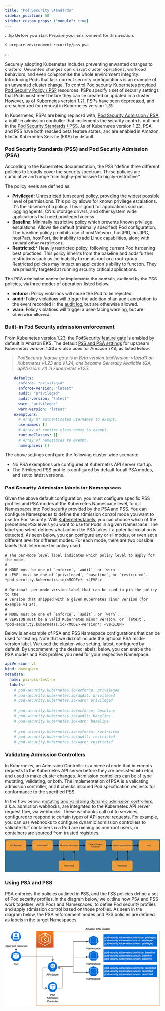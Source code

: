 ```yaml
---
title: "Pod Security Standards"
sidebar_position: 50
sidebar_custom_props: {"module": true}
---
```


:::tip Before you start
Prepare your environment for this section:

```bash timeout=300 wait=30
$ prepare-environment security/pss-psa
```

:::

Securely adopting Kubernetes includes preventing unwanted changes to clusters. Unwanted changes can disrupt cluster operations, workload behaviors, and even compromise the whole environment integrity. Introducing Pods that lack correct security configurations is an example of an unwanted cluster change. To control Pod security Kubernetes provided [Pod Security Policy / PSP](https://kubernetes.io/docs/concepts/policy/pod-security-policy/) resources. PSPs specify a set of security settings that Pods must meet before they can be created or updated in a cluster. However, as of Kubernetes version 1.21, PSPs have been deprecated, and are scheduled for removal in Kubernetes version 1.25.

In Kubernetes, PSPs are being replaced with, [Pod Security Admission / PSA](https://kubernetes.io/docs/concepts/security/pod-security-admission/), a built-in admission controller that implements the security controls outlined in the [Pod Security Standards / PSS](https://kubernetes.io/docs/concepts/security/pod-security-standards/). As of Kubernetes version 1.23, PSA and PSS have both reached beta feature states, and are enabled in Amazon Elastic Kubernetes Service (EKS) by default.

### Pod Security Standards (PSS) and Pod Security Admission (PSA)

According to the Kubernetes documentation, the PSS "define three different policies to broadly cover the security spectrum. These policies are cumulative and range from highly-permissive to highly-restrictive."

The policy levels are defined as:

* **Privileged:** Unrestricted (unsecure) policy, providing the widest possible level of permissions. This policy allows for known privilege escalations. It's the absence of a policy. This is good for applications such as logging agents, CNIs, storage drivers, and other system wide applications that need privileged access.
* **Baseline:** Minimally restrictive policy which prevents known privilege escalations. Allows the default (minimally specified) Pod configuration. The baseline policy prohibits use of hostNetwork, hostPID, hostIPC, hostPath, hostPort, the inability to add Linux capabilities, along with several other restrictions.
* **Restricted:*** Heavily restricted policy, following current Pod hardening best practices. This policy inherits from the baseline and adds further restrictions such as the inability to run as root or a root-group. Restricted policies may impact an application's ability to function. They are primarily targeted at running security critical applications.

The PSA admission controller implements the controls, outlined by the PSS policies, via three modes of operation, listed below.

* **enforce:** Policy violations will cause the Pod to be rejected.
* **audit:** Policy violations will trigger the addition of an audit annotation to the event recorded in the [audit log](https://kubernetes.io/docs/tasks/debug/debug-cluster/audit/), but are otherwise allowed.
* **warn:** Policy violations will trigger a user-facing warning, but are otherwise allowed.

### Built-in Pod Security admission enforcement

From Kubernetes version 1.23, the PodSecurity [feature gate](https://kubernetes.io/docs/reference/command-line-tools-reference/feature-gates/) is enabled by default in Amazon EKS. The default [PSS and PSA settings](https://kubernetes.io/docs/tasks/configure-pod-container/enforce-standards-admission-controller/#configure-the-admission-controller) for upstream Kubernetes version 1.23 are also used for Amazon EKS, as listed below.

> *PodSecurity feature gate is in Beta version (apiVersion: v1beta1) on Kubernetes v1.23 and v1.24, and became Generally Available (GA,  apiVersion: v1) in Kubernetes v1.25.*

```yaml
    defaults:
      enforce: "privileged"
      enforce-version: "latest"
      audit: "privileged"
      audit-version: "latest"
      warn: "privileged"
      warn-version: "latest"
    exemptions:
      # Array of authenticated usernames to exempt.
      usernames: []
      # Array of runtime class names to exempt.
      runtimeClasses: []
      # Array of namespaces to exempt.
      namespaces: []
```

The above settings configure the following cluster-wide scenario:

* No PSA exemptions are configured at Kubernetes API server startup.
* The Privileged PSS profile is configured by default for all PSA modes, and set to latest versions.

### Pod Security Admission labels for Namespaces

Given the above default configuration, you must configure specific PSS profiles and PSA modes at the Kubernetes Namespace level, to opt Namespaces into Pod security provided by the PSA and PSS. You can configure Namespaces to define the admission control mode you want to use for Pod security. With [Kubernetes labels](https://kubernetes.io/docs/concepts/overview/working-with-objects/labels), you can choose which of the predefined PSS levels you want to use for Pods in a given Namespace. The label you select defines what action the PSA takes if a potential violation is detected. As seen below, you can configure any or all modes, or even set a different level for different modes. For each mode, there are two possible labels that determine the policy used.

```
# The per-mode level label indicates which policy level to apply for the mode.
#
# MODE must be one of `enforce`, `audit`, or `warn`.
# LEVEL must be one of `privileged`, `baseline`, or `restricted`.
*pod-security.kubernetes.io/<MODE>*: <LEVEL>

# Optional: per-mode version label that can be used to pin the policy to the
# version that shipped with a given Kubernetes minor version (for example v1.24).
#
# MODE must be one of `enforce`, `audit`, or `warn`.
# VERSION must be a valid Kubernetes minor version, or `latest`.
*pod-security.kubernetes.io/<MODE>-version*: <VERSION>
```

Below is an example of PSA and PSS Namespace configurations that can be used for testing. Note that we did not include the optional PSA mode-version label. We used the cluster-wide setting, latest, configured by default. By uncommenting the desired labels, below, you can enable the PSA modes and PSS profiles you need for your respective Namespace.

```yaml
apiVersion: v1
kind: Namespace
metadata:
  name: psa-pss-test-ns
  labels:
    # pod-security.kubernetes.io/enforce: privileged
    # pod-security.kubernetes.io/audit: privileged
    # pod-security.kubernetes.io/warn: privileged

    # pod-security.kubernetes.io/enforce: baseline
    # pod-security.kubernetes.io/audit: baseline
    # pod-security.kubernetes.io/warn: baseline

    # pod-security.kubernetes.io/enforce: restricted
    # pod-security.kubernetes.io/audit: restricted
    # pod-security.kubernetes.io/warn: restricted

```

### Validating Admission Controllers

In Kubernetes, an Admission Controller is a piece of code that intercepts requests to the Kubernetes API server before they are persisted into etcd, and used to make cluster changes. Admission controllers can be of  type mutating, validating, or both. The implementation of PSA is a validating admission controller, and it checks inbound Pod specification requests for conformance to the specified PSS.

In the flow below, [mutating and validating dynamic admission controllers](https://kubernetes.io/docs/reference/access-authn-authz/extensible-admission-controllers/), a.k.a. admission webhooks, are integrated to the Kubernetes API server request flow, via webhooks. These webhooks call out to services, configured to respond to certain types of API server requests. For example, you can use webhooks to configure dynamic admission controllers to validate that containers in a Pod are running as non-root users, or containers are sourced from trusted registries.

![](assets/k8s-admission-controllers.png)

### Using PSA and PSS

PSA enforces the policies outlined in PSS, and the PSS policies define a set of Pod security profiles. In the diagram below, we outline how PSA and PSS work together, with Pods and Namespaces, to define Pod security profiles and apply admission control based on those profiles. As seen in the diagram below, the PSA enforcement modes and PSS policies are defined as labels in the target Namespaces.

![](assets/using-pss-psa.png)
